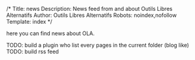 /*
Title: news
Description: News feed from and about Outils Libres Alternatifs
Author: Outils Libres Alternatifs
Robots: noindex,nofollow
Template: index
*/

here you can find news about OLA.

TODO: build a plugin who list every pages in the current folder (blog like)
TODO: build rss feed